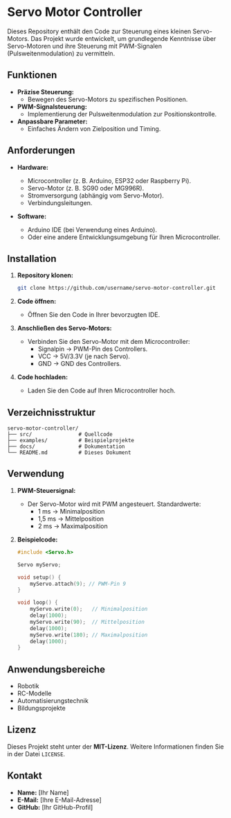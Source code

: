 # Servo Motor Controller

Dieses Repository enthält den Code zur Steuerung eines kleinen Servo-Motors. Das Projekt wurde entwickelt, um grundlegende Kenntnisse über Servo-Motoren und ihre Steuerung mit PWM-Signalen (Pulsweitenmodulation) zu vermitteln.

## Funktionen

- **Präzise Steuerung:**
  - Bewegen des Servo-Motors zu spezifischen Positionen.
- **PWM-Signalsteuerung:**
  - Implementierung der Pulsweitenmodulation zur Positionskontrolle.
- **Anpassbare Parameter:**
  - Einfaches Ändern von Zielposition und Timing.

## Anforderungen

- **Hardware:**
  - Microcontroller (z. B. Arduino, ESP32 oder Raspberry Pi).
  - Servo-Motor (z. B. SG90 oder MG996R).
  - Stromversorgung (abhängig vom Servo-Motor).
  - Verbindungsleitungen.

- **Software:**
  - Arduino IDE (bei Verwendung eines Arduino).
  - Oder eine andere Entwicklungsumgebung für Ihren Microcontroller.

## Installation

1. **Repository klonen:**
   ```bash
   git clone https://github.com/username/servo-motor-controller.git
   ```

2. **Code öffnen:**
   - Öffnen Sie den Code in Ihrer bevorzugten IDE.

3. **Anschließen des Servo-Motors:**
   - Verbinden Sie den Servo-Motor mit dem Microcontroller:
     - Signalpin → PWM-Pin des Controllers.
     - VCC → 5V/3.3V (je nach Servo).
     - GND → GND des Controllers.

4. **Code hochladen:**
   - Laden Sie den Code auf Ihren Microcontroller hoch.

## Verzeichnisstruktur

```
servo-motor-controller/
├── src/               # Quellcode
├── examples/          # Beispielprojekte
├── docs/              # Dokumentation
└── README.md          # Dieses Dokument
```

## Verwendung

1. **PWM-Steuersignal:**
   - Der Servo-Motor wird mit PWM angesteuert. Standardwerte:
     - 1 ms → Minimalposition
     - 1,5 ms → Mittelposition
     - 2 ms → Maximalposition

2. **Beispielcode:**
   ```c
   #include <Servo.h>

   Servo myServo;

   void setup() {
       myServo.attach(9); // PWM-Pin 9
   }

   void loop() {
       myServo.write(0);   // Minimalposition
       delay(1000);
       myServo.write(90);  // Mittelposition
       delay(1000);
       myServo.write(180); // Maximalposition
       delay(1000);
   }
   ```

## Anwendungsbereiche

- Robotik
- RC-Modelle
- Automatisierungstechnik
- Bildungsprojekte

## Lizenz

Dieses Projekt steht unter der **MIT-Lizenz**. Weitere Informationen finden Sie in der Datei `LICENSE`.

## Kontakt

- **Name:** [Ihr Name]
- **E-Mail:** [Ihre E-Mail-Adresse]
- **GitHub:** [Ihr GitHub-Profil]

